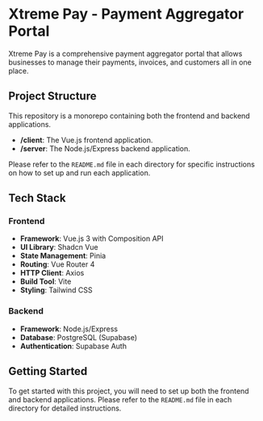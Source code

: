# Xtreme Pay - Payment Aggregator Portal

Xtreme Pay is a comprehensive payment aggregator portal that allows businesses to manage their payments, invoices, and customers all in one place.

## Project Structure

This repository is a monorepo containing both the frontend and backend applications.

- **/client**: The Vue.js frontend application.
- **/server**: The Node.js/Express backend application.

Please refer to the `README.md` file in each directory for specific instructions on how to set up and run each application.

## Tech Stack

### Frontend

- **Framework**: Vue.js 3 with Composition API
- **UI Library**: Shadcn Vue
- **State Management**: Pinia
- **Routing**: Vue Router 4
- **HTTP Client**: Axios
- **Build Tool**: Vite
- **Styling**: Tailwind CSS

### Backend

- **Framework**: Node.js/Express
- **Database**: PostgreSQL (Supabase)
- **Authentication**: Supabase Auth

## Getting Started

To get started with this project, you will need to set up both the frontend and backend applications. Please refer to the `README.md` file in each directory for detailed instructions.
